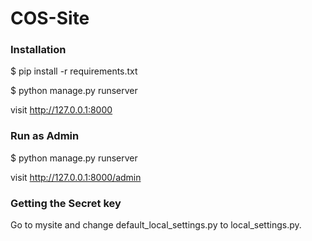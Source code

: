 # COS-Site

<h3>Installation </h3>

$ pip install -r requirements.txt

$ python manage.py runserver

visit http://127.0.0.1:8000

<h3>Run as Admin </h3>

$ python manage.py runserver

visit http://127.0.0.1:8000/admin

<h3>Getting the Secret key</h3>

Go to mysite and change default_local_settings.py to local_settings.py.

